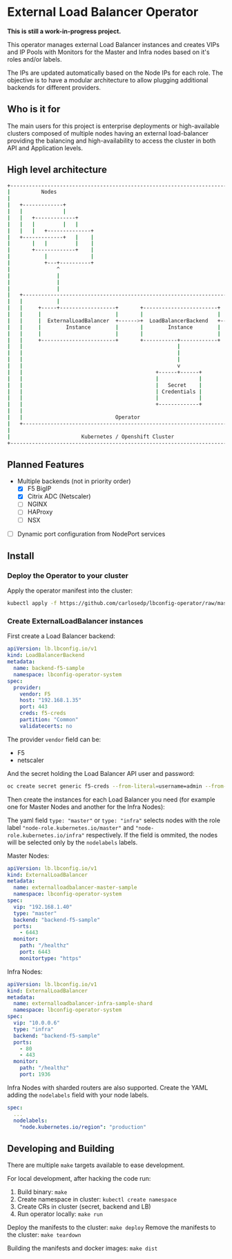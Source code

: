 # External Load Balancer Operator

**This is still a work-in-progress project.**

This operator manages external Load Balancer instances and creates VIPs and IP Pools with Monitors for the Master and Infra nodes based on it's roles and/or labels.

The IPs are updated automatically based on the Node IPs for each role. The objective is to have a modular architecture to allow plugging additional backends for different providers.

## Who is it for

The main users for this project is enterprise deployments or high-available clusters composed of multiple nodes having an external load-balancer providing the balancing and high-availability to access the cluster in both API and Application levels.

## High level architecture

```sh
+-----------------------------------------------------------------------------+
|          Nodes                                                              |
|                                                                             |
|   +-------------+                                                           |
|   |             |                                                           |
|   |   +-------------+                                                       |
|   |   |         |   |                                                       |
|   |   |   +--------------+                                                  |
|   +-------------+   |    |                                                  |
|       |   |         |    |                                                  |
|       +-------------+    |                                                  |
|           |              |                                                  |
|           +---+----------+                                                  |
|               ^                                                             |
|               |                                                             |
|               |                                                             |
|               |                                                             |
|   +---------------------------------------------------------------------+   |
|   |           |                                                         |   |       +-------------------+
|   |     +-----+------------------+       +------------------------+     |   |       |                   |
|   |     |                        |       |                        |     |   |       |                   |
|   |     |  ExternalLoadBalancer  +------>+  LoadBalancerBackend   +---------------->+   Load Balancer   |
|   |     |        Instance        |       |        Instance        |     |   |       |                   |
|   |     |                        |       |                        |     |   |       |                   |
|   |     +------------------------+       +-----------+------------+     |   |       +-------------------+
|   |                                                  |                  |   |
|   |                                                  |                  |   |
|   |                                                  |                  |   |
|   |                                                  v                  |   |
|   |                                           +------+------+           |   |
|   |                                           |             |           |   |
|   |                                           |   Secret    |           |   |
|   |                                           | Credentials |           |   |
|   |                                           |             |           |   |
|   |                                           +-------------+           |   |
|   |                                                                     |   |
|   |                              Operator                               |   |
|   +---------------------------------------------------------------------+   |
|                                                                             |
|                       Kubernetes / Openshift Cluster                        |
+-----------------------------------------------------------------------------+
```

## Planned Features

* Multiple backends (not in priority order)
  * [x] F5 BigIP
  * [x] Citrix ADC (Netscaler)
  * [ ] NGINX
  * [ ] HAProxy
  * [ ] NSX
* [ ] Dynamic port configuration from NodePort services

## Install

### Deploy the Operator to your cluster

Apply the operator manifest into the cluster:

```sh
kubectl apply -f https://github.com/carlosedp/lbconfig-operator/raw/master/manifests/deploy.yaml
```

### Create ExternalLoadBalancer instances

First create a Load Balancer backend:

```yaml
apiVersion: lb.lbconfig.io/v1
kind: LoadBalancerBackend
metadata:
  name: backend-f5-sample
  namespace: lbconfig-operator-system
spec:
  provider:
    vendor: F5
    host: "192.168.1.35"
    port: 443
    creds: f5-creds
    partition: "Common"
    validatecerts: no
```

The provider `vendor` field can be:

* F5
* netscaler

And the secret holding the Load Balancer API user and password:

```sh
oc create secret generic f5-creds --from-literal=username=admin --from-literal=password=admin123 --namespace lbconfig-operator-system
```

Then create the instances for each Load Balancer you need (for example one for Master Nodes and another for the Infra Nodes):

The yaml field `type: "master"` or `type: "infra"` selects nodes with the role label `"node-role.kubernetes.io/master"` and `"node-role.kubernetes.io/infra"` respectively. If the field is ommited, the nodes will be selected only by the `nodelabels` labels.

Master Nodes:

```yaml
apiVersion: lb.lbconfig.io/v1
kind: ExternalLoadBalancer
metadata:
  name: externalloadbalancer-master-sample
  namespace: lbconfig-operator-system
spec:
  vip: "192.168.1.40"
  type: "master"
  backend: "backend-f5-sample"
  ports:
    - 6443
  monitor:
    path: "/healthz"
    port: 6443
    monitortype: "https"
```

Infra Nodes:

```yaml
apiVersion: lb.lbconfig.io/v1
kind: ExternalLoadBalancer
metadata:
  name: externalloadbalancer-infra-sample-shard
  namespace: lbconfig-operator-system
spec:
  vip: "10.0.0.6"
  type: "infra"
  backend: "backend-f5-sample"
  ports:
    - 80
    - 443
  monitor:
    path: "/healthz"
    port: 1936
```

Infra Nodes with sharded routers are also supported. Create the YAML adding the `nodelabels` field with your node labels.

```yaml
spec:
  ...
  nodelabels:
    "node.kubernetes.io/region": "production"
```

## Developing and Building

There are multiple `make` targets available to ease development.

For local development, after hacking the code run:

1. Build binary: `make`
2. Create namespace in cluster: `kubectl create namespace `
3. Create CRs in cluster (secret, backend and LB)
4. Run operator locally: `make run`


Deploy the manifests to the cluster: `make deploy`
Remove the manifests to the cluster: `make teardown`


Building the manifests and docker images: `make dist`



